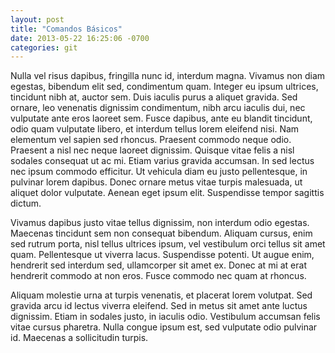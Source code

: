```yaml
---
layout: post
title: "Comandos Básicos"
date: 2013-05-22 16:25:06 -0700
categories: git
---
```


Nulla vel risus dapibus, fringilla nunc id, interdum magna. Vivamus non diam egestas, bibendum elit sed, condimentum quam. Integer eu ipsum ultrices, tincidunt nibh at, auctor sem. Duis iaculis purus a aliquet gravida. Sed ornare, leo venenatis dignissim condimentum, nibh arcu iaculis dui, nec vulputate ante eros laoreet sem. Fusce dapibus, ante eu blandit tincidunt, odio quam vulputate libero, et interdum tellus lorem eleifend nisi. Nam elementum vel sapien sed rhoncus. Praesent commodo neque odio. Praesent a nisl nec neque laoreet dignissim. Quisque vitae felis a nisl sodales consequat ut ac mi. Etiam varius gravida accumsan. In sed lectus nec ipsum commodo efficitur. Ut vehicula diam eu justo pellentesque, in pulvinar lorem dapibus. Donec ornare metus vitae turpis malesuada, ut aliquet dolor vulputate. Aenean eget ipsum elit. Suspendisse tempor sagittis dictum.

Vivamus dapibus justo vitae tellus dignissim, non interdum odio egestas. Maecenas tincidunt sem non consequat bibendum. Aliquam cursus, enim sed rutrum porta, nisl tellus ultrices ipsum, vel vestibulum orci tellus sit amet quam. Pellentesque ut viverra lacus. Suspendisse potenti. Ut augue enim, hendrerit sed interdum sed, ullamcorper sit amet ex. Donec at mi at erat hendrerit commodo at non eros. Fusce commodo nec quam at rhoncus.

Aliquam molestie urna at turpis venenatis, et placerat lorem volutpat. Sed gravida arcu id lectus viverra eleifend. Sed in metus sit amet ante luctus dignissim. Etiam in sodales justo, in iaculis odio. Vestibulum accumsan felis vitae cursus pharetra. Nulla congue ipsum est, sed vulputate odio pulvinar id. Maecenas a sollicitudin turpis.
